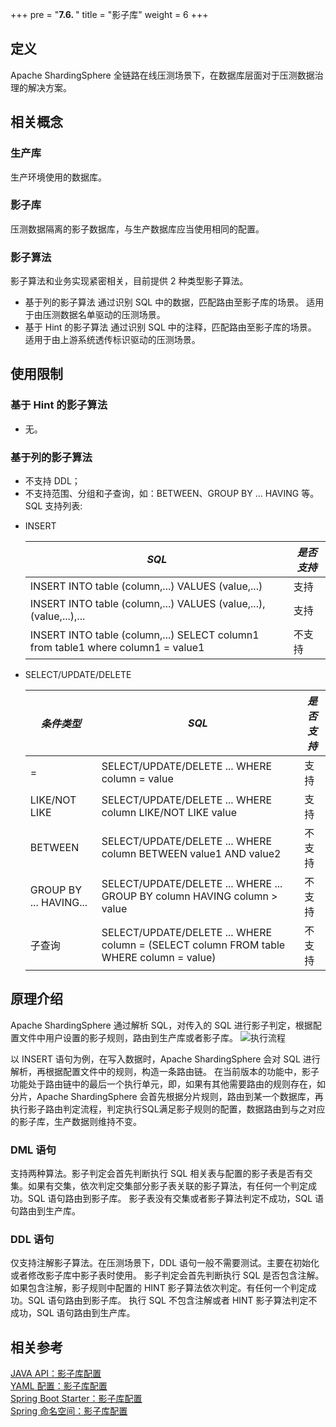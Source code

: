 +++
pre = "<b>7.6. </b>"
title = "影子库"
weight = 6
+++

## 定义
Apache ShardingSphere 全链路在线压测场景下，在数据库层面对于压测数据治理的解决方案。

## 相关概念
### 生产库
生产环境使用的数据库。

### 影子库
压测数据隔离的影子数据库，与生产数据库应当使用相同的配置。

### 影子算法
影子算法和业务实现紧密相关，目前提供 2 种类型影子算法。
- 基于列的影子算法
  通过识别 SQL 中的数据，匹配路由至影子库的场景。
  适用于由压测数据名单驱动的压测场景。
- 基于 Hint 的影子算法
  通过识别 SQL 中的注释，匹配路由至影子库的场景。
  适用于由上游系统透传标识驱动的压测场景。
  
## 使用限制
### 基于 Hint 的影子算法
* 无。

### 基于列的影子算法

* 不支持 DDL；
* 不支持范围、分组和子查询，如：BETWEEN、GROUP BY ... HAVING 等。
  SQL 支持列表:
- INSERT
  
  |  *SQL*  |  *是否支持*  |
  | ------- | ------------ |
  | INSERT INTO table (column,...) VALUES (value,...)   |  支持  |
  | INSERT INTO table (column,...) VALUES (value,...),(value,...),...   |  支持   |
  | INSERT INTO table (column,...) SELECT column1 from table1 where column1 = value1 |  不支持  |

- SELECT/UPDATE/DELETE
  
  |  *条件类型*  |  *SQL*   |  *是否支持*  |
  | ------------ | -------- | ----------- |
  | =  | SELECT/UPDATE/DELETE ... WHERE column = value   | 支持 |
  | LIKE/NOT LIKE | SELECT/UPDATE/DELETE ... WHERE column LIKE/NOT LIKE value  | 支持  |                        | IN/NOT IN | SELECT/UPDATE/DELETE ... WHERE column IN/NOT IN (value1,value2,...)  | 支持 |
  | BETWEEN | SELECT/UPDATE/DELETE ... WHERE column BETWEEN value1 AND value2  | 不支持  |
  | GROUP BY ... HAVING... | SELECT/UPDATE/DELETE ... WHERE ... GROUP BY column HAVING column > value  | 不支持     |
  | 子查询  | SELECT/UPDATE/DELETE ... WHERE column = (SELECT column FROM table WHERE column = value) | 不支持  |

## 原理介绍
Apache ShardingSphere 通过解析 SQL，对传入的 SQL 进行影子判定，根据配置文件中用户设置的影子规则，路由到生产库或者影子库。
![执行流程](https://shardingsphere.apache.org/document/current/img/shadow/execute.png)

以 INSERT 语句为例，在写入数据时，Apache ShardingSphere 会对 SQL 进行解析，再根据配置文件中的规则，构造一条路由链。 在当前版本的功能中，影子功能处于路由链中的最后一个执行单元，即，如果有其他需要路由的规则存在，如分片，Apache ShardingSphere 会首先根据分片规则，路由到某一个数据库，再执行影子路由判定流程，判定执行SQL满足影子规则的配置，数据路由到与之对应的影子库，生产数据则维持不变。

### DML 语句
支持两种算法。影子判定会首先判断执行 SQL 相关表与配置的影子表是否有交集。如果有交集，依次判定交集部分影子表关联的影子算法，有任何一个判定成功。SQL 语句路由到影子库。
影子表没有交集或者影子算法判定不成功，SQL 语句路由到生产库。

### DDL 语句
仅支持注解影子算法。在压测场景下，DDL 语句一般不需要测试。主要在初始化或者修改影子库中影子表时使用。
影子判定会首先判断执行 SQL 是否包含注解。如果包含注解，影子规则中配置的 HINT 影子算法依次判定。有任何一个判定成功。SQL 语句路由到影子库。
执行 SQL 不包含注解或者 HINT 影子算法判定不成功，SQL 语句路由到生产库。

## 相关参考
[JAVA API：影子库配置](/cn/user-manual/shardingsphere-jdbc/java-api/rules/shadow/)  
[YAML 配置：影子库配置](/cn/user-manual/shardingsphere-jdbc/yaml-config/rules/shadow/)  
[ Spring Boot Starter：影子库配置 ](/cn/user-manual/shardingsphere-jdbc/spring-boot-starter/rules/shadow/)  
[Spring 命名空间：影子库配置](/cn/user-manual/shardingsphere-jdbc/spring-namespace/rules/shadow/)
